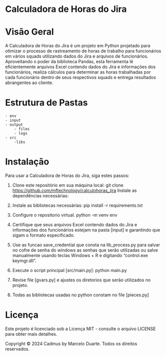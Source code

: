 # Calculadora de Horas do Jira

# Visão Geral
A Calculadora de Horas do Jira é um projeto em Python projetado para otimizar o processo de rastreamento de horas de trabalho para funcionários em vários squads utilizando dados do Jira e arquivos de funcionários. Aproveitando o poder da biblioteca Pandas, esta ferramenta lê eficientemente arquivos Excel contendo dados do Jira e informações dos funcionários, realiza cálculos para determinar as horas trabalhadas por cada funcionário dentro de seus respectivos squads e entrega resultados abrangentes ao cliente.

# Estrutura de Pastas
    - env
    - input
    - output
        - files
        - logs
    - src
        -libs
        

# Instalação
Para usar a Calculadora de Horas do Jira, siga estes passos:

1. Clone este repositório em sua máquina local:
git clone https://github.com/mftechnology/calculohoras_jira
Instale as dependências necessárias:

2. Instale as bibliotecas necessárias:
pip install -r requirements.txt

3. Configure o repositorio virtual.
python -m venv env

4. Certifique que seus arquivos Excel contendo dados do Jira e informações dos funcionários estejam na pasta [input] e garantindo que sigam o formato especificado.

5. Use as funcao save_credential que consta na lib_process.py para salvar no cofre de senha do windows as senhas que serão utilizadas ou salve manualmente usando teclas Windows + R e digitando  “control.exe keymgr.dll”.

6. Execute o script principal [src/main.py]:
python main.py

7. Revise file [gvars.py] e ajustes os diretorios que serão utilizados no projeto.

8. Todas as bibliotecas usadas no python constam no file [pieces.py]


# Licença
Este projeto é licenciado sob a Licença MIT - consulte o arquivo LICENSE para obter mais detalhes.

Copyright © 2024 Cadmus by Marcelo Duarte. Todos os direitos reservados.